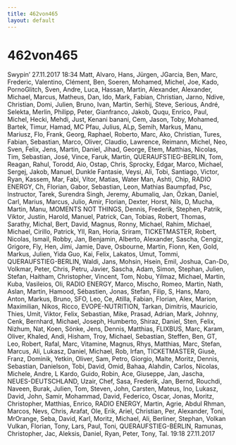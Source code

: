 ```yaml
---
title: 462von465
layout: default
---
```


# 462von465

Swypin’ 27.11.2017 18:34 Matt, Alvaro, Hans, Jürgen, JGarcia, Ben, Marc, Frederic, Valentino, Clément, Ben, Soeren, Mohamed, Michel, Joe, Kado, PornoGlitch, Sven, Andre, Luca, Hassan, Martin, Alexander, Alexander, Michael, Marcus, Matheus, Dan, Ido, Mark, Fabian, Christian, Jarno, Ndive, Christian, Domi, Julien, Bruno, Ivan, Martin, Serhij, Steve, Serious, André, Selekta, Merlin, Philipp, Peter, Gianfranco, Jakob, Ququ, Enrico, Paul, Michel, Hecki, Mehdi, Just, Kenani banani, Cem, Jason, Toby, Mohamed, Bartek, Timur, Hamad, MC Pfau, Julius, ALp, Semih, Markus, Manu, Mariusz, Flo, Frank, Georg, Raphael, Roberto, Marc, Ako, Christian, Tures, Fabian, Sebastian, Marco, Oliver, Claudio, Lawrence, Reimann, Michel, Neo, Sven, Felix, Jens, Martin, Daniel, Jihad, George, Etem, Matthias, Nicolas, Tim, Sebastian, José, Vince, Faruk, Martin, QUERAUFSTIEG-BERLIN, Tom, Reagan, Rahul, Torodd, Aio, Ostap, Chris, Sprocky, Edgar, Marco, Michael, Sergej, Jakob, Manuel, Dunkle Fantasie, Veysi, Ali, Tobi, Santiago, Victor, Ryan, Kassem, Mar, Fabi, Vítor, Matias, Water Man, Ashti, Chip, RADIO ENERGY, Ch, Florian, Gabor, Sebastian, Leon, Mathias Baumpfad, Psc, Instructor, Tarek, Surendra Singh, Jeremy, Abumaliq, Jan, Özkan, Daniel, Carl, Marius, Marcus, Julio, Amir, Florian, Dexter, Horst, Nils, D, Mucha, Martin, Manu, MOMENTS NOT THINGS, Dennis, Frederik, Stephen, Patrik, Viktor, Justin, Harold, Manuel, Patrick, Can, Tobias, Robert, Thomas, Sarathy, Michal, Bert, David, Magnus, Ronny, Michael, Rahim, Michael, Michael, Cirillo, Patrick, Yll, Ran, Horia, Sriram, TICKETMASTER, Robert, Nicolas, Ismail, Robby, Jan, Benjamin, Alberto, Alexander, Sascha, Cengiz, Grigore, Fly, Hen, Jimi, Jamie, Dave, Osbourne, Martin, Fionn, Ken, Gold, Markus, Julien, Yida Guo, Kai, Felix, Lakatos, Umut, Tommi, QUERAUFSTIEG-BERLIN, Waldi, Jans, Mohsin, Hsein, Emil, Joshua, Can-Do, Volkmar, Peter, Chris, Petru, Javier, Sascha, Adam, Simon, Stephan, Julien, Stefan, Haitham, Christopher, Vincent, Tom, Nobu, Yilmaz, Michael, Martin, Kuba, Vasileios, Oli, RADIO ENERGY, Marco, Mischo, Romeo, Martin, Nath, Aslan, Martin, Hamood, Sébastien, Jonas, Stefan, Filip, S, Hans, Maro, Anton, Markus, Bruno, SFO, Leo, Ce, Atilla, Fabian, Florian, Alex, Marion, Maximilian, Nikos, Ricco, EVOPE-NUTRITION, Tarkan, Dimitris, Mauricio, Thies, Umit, Viktor, Felix, Sebastian, Mike, Prasad, Adrian, Mark, Johnny, Cenk, Bernhard, Michael, Joseph, Humberto, Shiraz, Daniel, Sten, Felix, Nizhum, Nat, Koen, Sönke, Jens, Dennis, Matthias, FLIXBUS, Marc, Karam, Oliver, Khaled, Andi, Hisham, Troy, Michael, Sebastian, Steffen, Ben, GT, Leo, Robert, Rafal, Marc, Vitamine, Magnus, Rhys, Matthias, Marc, Stefan, Marcus, Ali, Lukasz, Daniel, Michael, Rob, Irfan, TICKETMASTER, Giusè, Franz, Dominik, Yetkin, Oliver, Sam, Petro, Giorgio, Malte, Moritz, Dennis, Sebastian, Danielson, Tobi, David, Omid, Bahaa, Alahdin, Carlos, Nicolas, Michele, Andre, L Kardo, Guido, Robin, Ace, Giuseppe, Jan, Jascha, NEUES-DEUTSCHLAND, Uzair, Chef, Sasa, Frederik, Jan, Bernd, Rouchdi, Naveen, Burak, Julien, Tom, Steven, John, Carsten, Mateus, Ino, Lukasz, David, John, Samir, Mohammad, David, Federico, Oscar, Jonas, Moritz, Christopher, Matthias, Enrico, RADIO ENERGY, Martin, Agrie, Abdul Rhman, Marcos, Nevs, Chris, Arafat, Ole, Erik, Ariel, Christian, Per, Alexander, Toni, MrOrange, Seba, David, Karl, Moritz, Michael, Ali, Berliner, Stephan, Volkan Vulkan, Florian, Tony, Lars, Paul, Toni, QUERAUFSTIEG-BERLIN, Ramunas, Christopher, Jac, Aleksis, Daniel, Ryan, Peter, Tony, Tal. 19:18 27.11.2017
